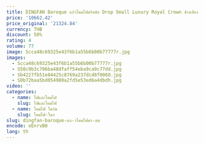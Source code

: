 ```yaml
---
title: DINGFAN Baroque แก้วโคมไฟคริสตัล Drop Small Luxury Royal Crown ข้างเตียง Cluster Light แผนกต้อนรับเดี่ยวโคมไฟติดเพดาน
price: '10662.42'
price_original: '21324.84'
currency: THB
discount: 50%
rating: 4
volume: 77
image: Scca48c69325e43f6b1a55b6b00b77777r.jpg
images:
  - Scca48c69325e43f6b1a55b6b00b77777r.jpg
  - S50c9b3c706ba48dfaff54eba9ca9c77dd.jpg
  - Sb4227fb51e84425c8769a237dcd8f006O.jpg
  - S0b72baa5bd054980a2fd5e53ed6a4dbdh.jpg
video: ''
categories:
  - name: ไฟและโคมไฟ
    slug: ไฟและโคมไฟ
  - name: โคมไฟ ในร่ม
    slug: โคมไฟ-ในร
slug: dingfan-baroque-แก-วโคมไฟคร-สต
encode: oEnrvB0
lang: th
---
```

  